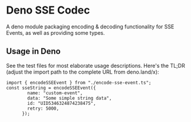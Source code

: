 # Deno SSE Codec

A deno module packaging encoding & decoding functionality for SSE Events, as well as providing some types.

## Usage in Deno

See the test files for most elaborate usage descriptions. Here's the TL;DR  
(adjust the import path to the complete URL from deno.land/x): 

```
import { encodeSSEEvent } from "./encode-sse-event.ts";
const sseString = encodeSSEEvent({
        name: "custom-event",
        data: "Some simple string data",
        id: "UID5346324874238475",
        retry: 5000,
      });

```